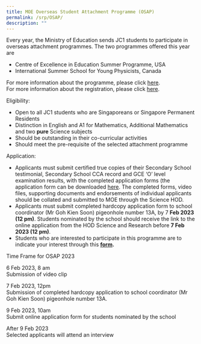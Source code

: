 ```yaml
---
title: MOE Overseas Student Attachment Programme (OSAP)
permalink: /srp/OSAP/
description: ""
---
```

Every year, the Ministry of Education sends JC1 students to participate in overseas attachment programmes. The two programmes offered this year are

*   Centre of Excellence in Education Summer Programme, USA
*   International Summer School for Young Physicists, Canada

For more information about the programme, please click [here](/files/OSAP-2023-Info.pdf).  
For more information about the registration, please click [here](/files/OSAP-Annex-A_2023.pdf). 

Eligibility:

*   Open to all JC1 students who are Singaporeans or Singapore Permanent Residents
*   Distinction in English and A1 for Mathematics, Additional Mathematics and two **pure** Science subjects
*   Should be outstanding in their co-curricular activities
*   Should meet the pre-requisite of the selected attachment programme

Application:

*   Applicants must submit certified true copies of their Secondary School testimonial, Secondary School CCA record and GCE ‘O’ level examination results, with the completed application forms (the application form can be downloaded [here](https://nanyangjc.moe.edu.sg/wp-content/uploads/2022/01/OSAP-Annex-C_2023.pdf). The completed forms, video files, supporting documents and endorsements of individual applicants should be collated and submitted to MOE through the Science HOD.
*   Applicants must submit completed hardcopy application form to school coordinator (Mr Goh Kien Soon) pigeonhole number 13A, by 7 **Feb 2023 (12 pm)**. Students nominated by the school should receive the link to the online application from the HOD Science and Research before **7 Feb 2023 (12 pm)**.
*   Students who are interested to participate in this programme are to indicate your interest through this [**form**](https://form.gov.sg/63d1e8328de09700128fb5cf)**.**

Time Frame for OSAP 2023

6 Feb 2023, 8 am  
Submission of video clip

7 Feb 2023, 12pm  
Submission of completed hardcopy application to school coordinator (Mr Goh Kien Soon) pigeonhole number 13A.

9 Feb 2023, 10am  
Submit online application form for students nominated by the school

After 9 Feb 2023  
Selected applicants will attend an interview